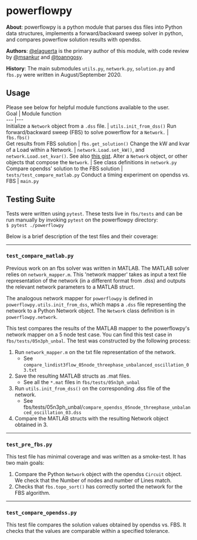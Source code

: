 # powerflowpy
__About__: powerflowpy is a python module that parses dss files into Python data structures, implements a forward/backward sweep solver in python, and compares powerflow solution results with opendss.  

__Authors__: [@elaguerta](https://github.com/elaguerta) is the primary author of this module, with code review by [@msankur](https://github.com/msankur/) and [@toanngosy](https://github.com/toanngosy).

__History__: The main submodules `utils.py`, `network.py`, `solution.py` and `fbs.py` were written in August/September 2020.  

## Usage
Please see below for helpful module functions available to the user.  
Goal    | Module function   
---     |---                
Initialize a `Network` object from a `.dss` file. | `utils.init_from_dss()`
Run forward/backward sweep (FBS) to solve powerflow for a `Network.` | `fbs.fbs()`  
Get results from FBS solution | `fbs.get_solution()`
Change the kW and kvar of a Load within a Network. | `network.Load.set_kW()`, and `network.Load.set_kvar()`. See also [this gist](https://gist.github.com/elaguerta/acab7589b770fe32359e336a6759a2b9).
Alter a `Network` object, or other objects that compose the `Network`. | See class definitions in `network.py`  
Compare opendss' solution to the FBS solution | `tests/test_compare_matlab.py`
Conduct a timing experiment on opendss vs. FBS | `main.py`

## Testing Suite
Tests were written using `pytest`. These tests live in `fbs/tests` and can be run manually by invoking `pytest` on the powerflowpy directory:  
`$ pytest ./powerflowpy`

Below is a brief description of the test files and their coverage:
<hr>

### `test_compare_matlab.py`  
Previous work on an fbs solver was written in MATLAB. The MATLAB solver relies on `network_mapper.m`. This 'network mapper' takes as input a text file representation of the network (in a different format from .dss) and outputs the relevant network parameters to a MATLAB struct. 

The analogous network mapper for `powerflowpy` is defined in `powerflowpy.utils.init_from_dss`, which maps a `.dss` file representing the network to a Python Network object. The `Network` class definition is in `powerflowpy.network`.

    
This test compares the results of the MATLAB mapper to the powerflowpy's network mapper on a 5 node test case. You can find this test case in `fbs/tests/05n3ph_unbal`. The test was constructed by the following process: 

1. Run `network_mapper.m` on the txt file representation of the network.
    - See `compare_lindist3flow_05node_threephase_unbalanced_oscillation_03.txt` 
2. Save the resulting MATLAB structs as .mat files.
    - See all the `*.mat` files in `fbs/tests/05n3ph_unbal`
3. Run `utils.init_from_dss()` on the corresponding .dss file of the network. 
     - See fbs/tests/05n3ph_unbal/`compare_opendss_05node_threephase_unbalanced_oscillation_03.dss`
4. Compare the MATLAB structs with the resulting Network object obtained in 3.

<hr>

### `test_pre_fbs.py`  

This test file has minimal coverage and was written as a smoke-test. It has two main goals:
1. Compare the Python `Network` object with the opendss `Circuit` object. We check that the Number of nodes and number of Lines match. 
2. Checks that `fbs.topo_sort()` has correctly sorted the network for the FBS algorithm.

<hr>

### `test_compare_opendss.py`

This test file compares the solution values obtained by opendss vs. FBS. It checks that the values are comparable within a specified tolerance.





